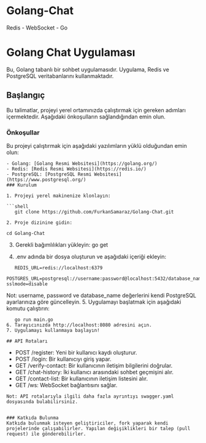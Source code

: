 # Golang-Chat
Redis - WebSocket - Go

# Golang Chat Uygulaması

Bu, Golang tabanlı bir sohbet uygulamasıdır. Uygulama, Redis ve PostgreSQL veritabanlarını kullanmaktadır.

## Başlangıç

Bu talimatlar, projeyi yerel ortamınızda çalıştırmak için gereken adımları içermektedir. Aşağıdaki önkoşulların sağlandığından emin olun.

### Önkoşullar

Bu projeyi çalıştırmak için aşağıdaki yazılımların yüklü olduğundan emin olun:
```
- Golang: [Golang Resmi Websitesi](https://golang.org/)
- Redis: [Redis Resmi Websitesi](https://redis.io/)
- PostgreSQL: [PostgreSQL Resmi Websitesi](https://www.postgresql.org/)
### Kurulum

1. Projeyi yerel makinenize klonlayın:

```shell
   git clone https://github.com/FurkanSamaraz/Golang-Chat.git
   
2. Proje dizinine gidin:
```
    cd Golang-Chat
3. Gerekli bağımlılıkları yükleyin:
   go get
   
4. .env adında bir dosya oluşturun ve aşağıdaki içeriği ekleyin:
```
   REDIS_URL=redis://localhost:6379
   POSTGRES_URL=postgresql://username:password@localhost:5432/database_name?sslmode=disable
```
   Not: username, password ve database_name değerlerini kendi PostgreSQL ayarlarınıza göre güncelleyin.
5. Uygulamayı başlatmak için aşağıdaki komutu çalıştırın:
```
   go run main.go
6. Tarayıcınızda http://localhost:8080 adresini açın.
7. Uygulamayı kullanmaya başlayın!

## API Rotaları
```
- POST /register: Yeni bir kullanıcı kaydı oluşturur.
- POST /login: Bir kullanıcıyı giriş yapar.
- GET /verify-contact: Bir kullanıcının iletişim bilgilerini doğrular.
- GET /chat-history: İki kullanıcı arasındaki sohbet geçmişini alır.
- GET /contact-list: Bir kullanıcının iletişim listesini alır.
- GET /ws: WebSocket bağlantısını sağlar.
```      
Not: API rotalarıyla ilgili daha fazla ayrıntıyı swagger.yaml dosyasında bulabilirsiniz.


### Katkıda Bulunma
Katkıda bulunmak isteyen geliştiriciler, fork yaparak kendi projelerinde çalışabilirler. Yapılan değişiklikleri bir talep (pull request) ile gönderebilirler.
   








